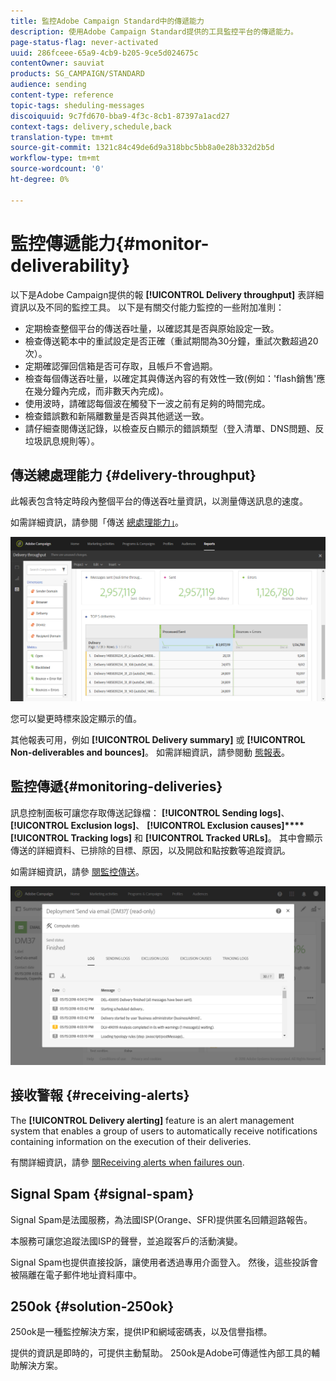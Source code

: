 ```yaml
---
title: 監控Adobe Campaign Standard中的傳遞能力
description: 使用Adobe Campaign Standard提供的工具監控平台的傳遞能力。
page-status-flag: never-activated
uuid: 286fceee-65a9-4cb9-b205-9ce5d024675c
contentOwner: sauviat
products: SG_CAMPAIGN/STANDARD
audience: sending
content-type: reference
topic-tags: sheduling-messages
discoiquuid: 9c7fd670-bba9-4f3c-8cb1-87397a1acd27
context-tags: delivery,schedule,back
translation-type: tm+mt
source-git-commit: 1321c84c49de6d9a318bbc5bb8a0e28b332d2b5d
workflow-type: tm+mt
source-wordcount: '0'
ht-degree: 0%

---
```



# 監控傳遞能力{#monitor-deliverability}

以下是Adobe Campaign提供的報 **[!UICONTROL Delivery throughput]** 表詳細資訊以及不同的監控工具。 以下是有關交付能力監控的一些附加准則：
* 定期檢查整個平台的傳送吞吐量，以確認其是否與原始設定一致。
* 檢查傳送範本中的重試設定是否正確（重試期間為30分鐘，重試次數超過20次）。
* 定期確認彈回信箱是否可存取，且帳戶不會過期。
* 檢查每個傳送吞吐量，以確定其與傳送內容的有效性一致(例如：&#39;flash銷售&#39;應在幾分鐘內完成，而非數天內完成)。
* 使用波時，請確認每個波在觸發下一波之前有足夠的時間完成。
* 檢查錯誤數和新隔離數量是否與其他遞送一致。
* 請仔細查閱傳送記錄，以檢查反白顯示的錯誤類型（登入清單、DNS問題、反垃圾訊息規則等）。

## 傳送總處理能力 {#delivery-throughput}

此報表包含特定時段內整個平台的傳送吞吐量資訊，以測量傳送訊息的速度。

如需詳細資訊，請參閱「傳送 [總處理能力」](../../reporting/using/delivery-throughput.md)。

![](assets/delivery_reports_1.png)

您可以變更時標來設定顯示的值。

其他報表可用，例如 **[!UICONTROL Delivery summary]** 或 **[!UICONTROL Non-deliverables and bounces]**。 如需詳細資訊，請參閱動 [態報表](../../reporting/using/about-dynamic-reports.md)。

## 監控傳遞{#monitoring-deliveries}

訊息控制面板可讓您存取傳送記錄檔： **[!UICONTROL Sending logs]**、 **[!UICONTROL Exclusion logs]**、 **[!UICONTROL Exclusion causes]****[!UICONTROL Tracking logs]** 和 **[!UICONTROL Tracked URLs]**。 其中會顯示傳送的詳細資料、已排除的目標、原因，以及開啟和點按數等追蹤資訊。

如需詳細資訊，請參 [閱監控傳送](../../sending/using/monitoring-a-delivery.md)。

![](assets/sending_delivery1.png)

## 接收警報 {#receiving-alerts}

The **[!UICONTROL Delivery alerting]** feature is an alert management system that enables a group of users to automatically receive notifications containing information on the execution of their deliveries.

有關詳細資訊，請參 [閱Receiving alerts when failures oun](../../sending/using/receiving-alerts-when-failures-happen.md).

## Signal Spam {#signal-spam}

Signal Spam是法國服務，為法國ISP(Orange、SFR)提供匿名回饋迴路報告。

本服務可讓您追蹤法國ISP的聲譽，並追蹤客戶的活動演變。

Signal Spam也提供直接投訴，讓使用者透過專用介面登入。 然後，這些投訴會被隔離在電子郵件地址資料庫中。

## 250ok {#solution-250ok}

250ok是一種監控解決方案，提供IP和網域密碼表，以及信譽指標。

提供的資訊是即時的，可提供主動幫助。 250ok是Adobe可傳遞性內部工具的輔助解決方案。
